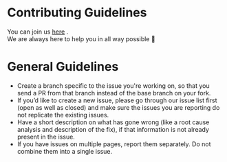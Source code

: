 # Contributing Guidelines
 You can join us [here](https://groups.google.com/d/forum/fitofy-india) . </br>
 We are always here to help you in all way possible 🎉
 
 # General Guidelines 
 
 * Create a branch specific to the issue you're working on, so that you send a PR from that branch instead of the base branch on your fork.
* If you’d like to create a new issue, please go through our issue list first (open as well as closed) and make sure the issues you are reporting do not replicate the existing issues. 
* Have a short description on what has gone wrong (like a root cause analysis and description of the fix), if that information is not already present in the issue.
* If you have issues on multiple pages, report them separately. Do not combine them into a single issue.
